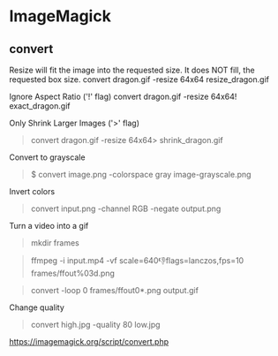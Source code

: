 # ImageMagick
## convert
Resize will fit the image into the requested size.
It does NOT fill, the requested box size.
    convert dragon.gif    -resize 64x64  resize_dragon.gif

Ignore Aspect Ratio ('!' flag)
    convert dragon.gif    -resize 64x64\!  exact_dragon.gif

Only Shrink Larger Images ('>' flag)
> convert dragon.gif    -resize 64x64\>  shrink_dragon.gif

Convert to grayscale
> $ convert image.png -colorspace gray image-grayscale.png

Invert colors
> convert input.png -channel RGB -negate output.png

Turn a video into a gif
> mkdir frames

> ffmpeg -i input.mp4 -vf scale=640:-1:flags=lanczos,fps=10 frames/ffout%03d.png

> convert -loop 0 frames/ffout0*.png output.gif

Change quality
> convert high.jpg -quality 80 low.jpg

https://imagemagick.org/script/convert.php

